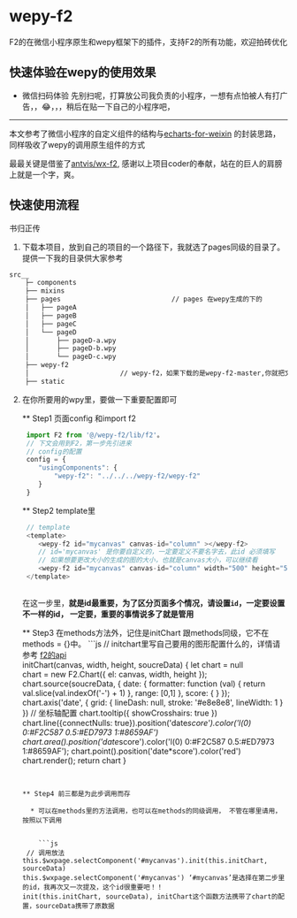 # wepy-f2

F2的在微信小程序原生和wepy框架下的插件，支持F2的所有功能，欢迎拍砖优化

## 快速体验在wepy的使用效果

* 微信扫码体验
 先别扫呢，打算放公司我负责的小程序，一想有点怕被人有打广告，，😂，，，稍后在贴一下自己的小程序吧，

 ***
 本文参考了微信小程序的自定义组件的结构与[echarts-for-weixin](https://github.com/ecomfe/echarts-for-weixin) 的封装思路，同样吸收了wepy的调用原生组件的方式

最最关键是借鉴了[antvis/wx-f2](https://github.com/antvis/wx-f2/tree/custom-component), 感谢以上项目coder的奉献，站在的巨人的肩膀上就是一个字，爽。

## 快速使用流程

 书归正传
 1. 下载本项目，放到自己的项目的一个路径下，我就选了pages同级的目录了。提供一下我的目录供大家参考

```bash
src__
	├─ components
	├── mixins
	├── pages                			 // pages 在wepy生成的下的
	│   ├── pageA
	│   ├── pageB
	│   ├── pageC
	│   └── pageD                 
	│       ├── pageD-a.wpy  
	│       ├── pageD-b.wpy           
	│       └── pageD-c.wpy          
	├── wepy-f2 
	│                       // wepy-f2，如果下载的是wepy-f2-master,你就把文件夹名的master去掉
	├── static
```
 2. 在你所要用的wpy里，要做一下重要配置即可

	** Step1 页面config 和import f2

	```js
	 import F2 from '@/wepy-f2/lib/f2'。
	 // 下文会用到F2，第一步先引进来
	 // config的配置
	 config = {
	 	"usingComponents": {
	 		"wepy-f2": "../../../wepy-f2/wepy-f2"
	 	}
	 }
  	```
  	** Step2 template里


	```js
	 // template
	 <template>
	 	<wepy-f2 id="mycanvas" canvas-id="column" ></wepy-f2>  
	 	// id='mycanvas' 是你要自定义的，一定要定义不要名字去，此id 必须填写
	 	// 如果想要更改大小的生成的图的大小，也就是canvas大小，可以继续看
	 	<wepy-f2 id="mycanvas" canvas-id="column" width="500" height="500" ></wepy-f2>  // 这是长宽都是px单位
	 </template>
	 
  	```
  	在这一步里，**就是id最重要，为了区分页面多个情况，请设置`id`，一定要设置不一样的id， 一定要，重要的事情说多了就是管用**

  	 ** Step3 在methods方法外，记住是initChart 跟methods同级，它不在methods = {}中。
		```js
		// initchart里写自己要用的图形配置什么的，详情请参考 [f2的api](https://www.yuque.com/antv/f2)		
	 	initChart(canvas, width, height, soucreData) {
	 		let chart = null  
		    chart = new F2.Chart({
		      el: canvas,
		      width,
		      height
		    });
		    chart.source(soucreData, {
		      date: {
		        formatter: function (val) {
		          return val.slice(val.indexOf('-') + 1)
		        },
		        range: [0,1]
		      },
		      score: {
		      }
		    });
		    chart.axis('date', {
		       grid: {
		         lineDash: null,
		         stroke: '#e8e8e8',
		         lineWidth: 1
		       }
		     }) // 坐标轴配置
		    chart.tooltip({
		      showCrosshairs: true
		    })
		    chart.line({connectNulls: true}).position('date*score').color('l(0) 0:#F2C587 0.5:#ED7973 1:#8659AF')
		    chart.area().position('date*score').color('l(0) 0:#F2C587 0.5:#ED7973 1:#8659AF');
		    chart.point().position('date*score').color('red')
		    chart.render();
	    	return chart
	    }
  	```
  

	** Step4 前三都是为此步调用而存
	
	  * 可以在methods里的方法调用，也可以在methods的同级调用， 不管在哪里请用，按照以下调用

	 
		```js
	 // 调用放法 
	this.$wxpage.selectComponent('#mycanvas').init(this.initChart, sourceData)
	this.$wxpage.selectComponent('#mycanvas') ‘#mycanvas’是选择在第二步里的id，我再次又一次提及，这个id很重要吧！！
	init(this.initChart, sourceData), initChart这个函数方法携带了chart的配置，sourceData携带了原数据
	 
  	```










